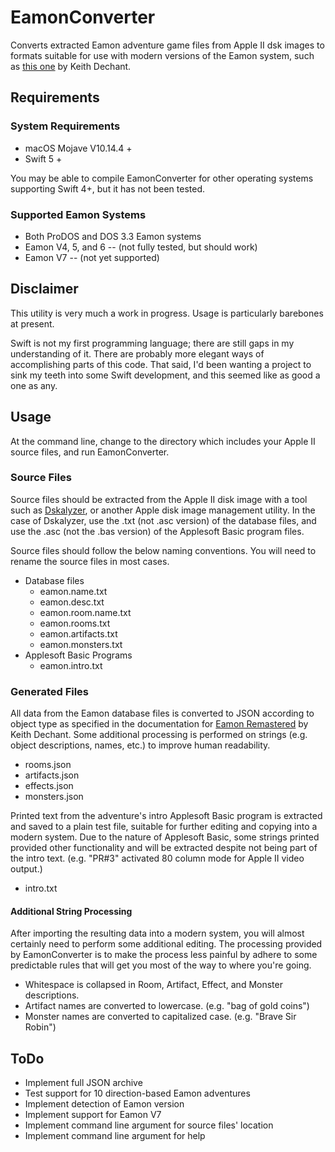# EamonConverter

Converts extracted Eamon adventure game files from Apple II dsk images to formats suitable for use with modern versions of the Eamon system, such as [this one](https://github.com/kdechant/eamon) by Keith Dechant.

## Requirements

### System Requirements

* macOS Mojave V10.14.4 +
* Swift 5 +

You may be able to compile EamonConverter for other operating systems supporting Swift 4+, but it has not been tested.

### Supported Eamon Systems

* Both ProDOS and DOS 3.3 Eamon systems
* Eamon V4, 5, and 6 -- (not fully tested, but should work)
* Eamon V7 -- (not yet supported)

## Disclaimer

This utility is very much 
a work in progress. Usage is particularly barebones at present.

Swift is not my first programming language; there are still gaps in my understanding of it. There are probably more elegant ways of accomplishing parts of this code. That said, I'd been wanting a project to sink my teeth into some Swift development, and this seemed like as good a one as any. 

## Usage

At the command line, change to the directory which includes your Apple II source files, and run EamonConverter.

### Source Files

Source files should be extracted from the Apple II disk image with a tool such as [Dskalyzer](https://github.com/paleotronic/dskalyzer), or another Apple disk image management utility. In the case of Dskalyzer, use the .txt (not .asc version) of the database files, and use the .asc (not the .bas version) of the Applesoft Basic program files.

Source files should follow the below naming conventions. You will need to rename the source files in most cases.

* Database files
    * eamon.name.txt
    * eamon.desc.txt
    * eamon.room.name.txt
    * eamon.rooms.txt
    * eamon.artifacts.txt
    * eamon.monsters.txt
* Applesoft Basic Programs
    * eamon.intro.txt

### Generated Files

All data from the Eamon database files is converted to JSON according to object type as specified in the documentation for [Eamon Remastered](https://github.com/kdechant/eamon) by Keith Dechant. Some additional processing is performed on strings (e.g. object descriptions, names, etc.) to improve human readability.

* rooms.json
* artifacts.json
* effects.json
* monsters.json

Printed text from the adventure's intro Applesoft Basic program is extracted and saved to a plain test file, suitable for further editing and copying into a modern system. Due to the nature of Applesoft Basic, some strings printed provided other functionality and will be extracted despite not being part of the intro text. (e.g. "PR#3" activated 80 column mode for Apple II video output.)

* intro.txt

#### Additional String Processing

After importing the resulting data into a modern system, you will almost certainly need to perform some additional editing. The processing provided by EamonConverter is to make the process less painful by adhere to some predictable rules that will get you most of the way to where you're going.

* Whitespace is collapsed in Room, Artifact, Effect, and Monster descriptions.
* Artifact names are converted to lowercase. (e.g. "bag of gold coins")
* Monster names are converted to capitalized case. (e.g. "Brave Sir Robin")

## ToDo

* Implement full JSON archive
* Test support for 10 direction-based Eamon adventures
* Implement detection of Eamon version
* Implement support for Eamon V7
* Implement command line argument for source files' location
* Implement command line argument for help
